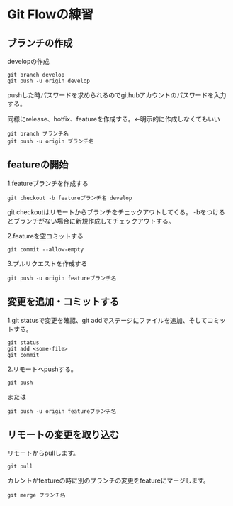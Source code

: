 # Git Flowの練習

## ブランチの作成
developの作成

```
git branch develop
git push -u origin develop
```

pushした時パスワードを求められるのでgithubアカウントのパスワードを入力する。


同様にrelease、hotfix、featureを作成する。←明示的に作成しなくてもいい

```
git branch ブランチ名
git push -u origin ブランチ名
```


## featureの開始

1.featureブランチを作成する

```
git checkout -b featureブランチ名 develop
```

git checkoutはリモートからブランチをチェックアウトしてくる。
-bをつけるとブランチがない場合に新規作成してチェックアウトする。


2.featureを空コミットする

```
git commit --allow-empty
```

3.プルリクエストを作成する

```
git push -u origin featureブランチ名
```

## 変更を追加・コミットする

1.git statusで変更を確認、git addでステージにファイルを追加、そしてコミットする。

```
git status
git add <some-file>
git commit
```

2.リモートへpushする。

```
git push
```

または

```
git push -u origin featureブランチ名
```


## リモートの変更を取り込む

リモートからpullします。

```
git pull
```

カレントがfeatureの時に別のブランチの変更をfeatureにマージします。

```
git merge ブランチ名
```
